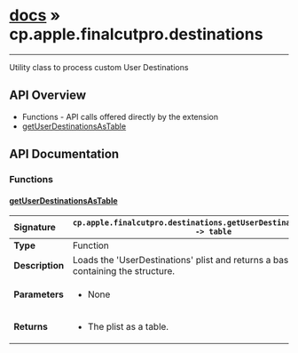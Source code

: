 # [docs](index.md) » cp.apple.finalcutpro.destinations
---

Utility class to process custom User Destinations

## API Overview
* Functions - API calls offered directly by the extension
 * [getUserDestinationsAsTable](#getuserdestinationsastable)

## API Documentation

### Functions

#### [getUserDestinationsAsTable](#getuserdestinationsastable)
| <span style="float: left;">**Signature**</span> | <span style="float: left;">`cp.apple.finalcutpro.destinations.getUserDestinationsAsTable() -> table` </span>                                                          |
| -----------------------------------------------------|---------------------------------------------------------------------------------------------------------|
| **Type**                                             | Function                                                                                         |
| **Description**                                      | Loads the 'UserDestinations' plist and returns a basic table containing the structure.                                                                                         |
| **Parameters**                                       | <ul><li>None</li></ul> |
| **Returns**                                          | <ul><li>The plist as a table.</li></ul>          |

